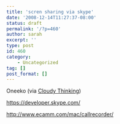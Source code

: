 ```yaml
---
title: 'scren sharing via skype'
date: '2008-12-14T11:27:37-08:00'
status: draft
permalink: '/?p=460'
author: sarah
excerpt: ''
type: post
id: 460
category:
    - Uncategorized
tag: []
post_format: []
---
```

Oneeko (via [Cloudy Thinking](http://blog.eronj.com/2008/12/06/oneeko-easily-show-a-screen-capture-to-someone-on-skype/))

https://developer.skype.com/

http://www.ecamm.com/mac/callrecorder/